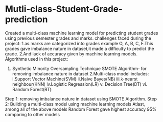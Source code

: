 # Mutli-class-Student-Grade-prediction

Created a multi-class machine learning model for predicting student grades using previous semester grades and marks.
challenges faced during the project:
1.as marks are categorized into grades example O, A, B, C, F.This grades gave imbalance nature in dataset,it made a difficulty to predict the grade.
2.And lack of accuracy given by machine learning models.
Algorithms used in this project:
1. Synthetic Minority Oversampling Technique SMOTE Algorithm- for removing imbalance nature in dataset
2.Multi-class model includes:
i.Support Vector Machine(SVM)
ii.Naive Bayes(NB)
iii.k-nearst neighbour(KNN)
iv.Logistic Regression(LR)
v. Decision Tree(DT)
vi. Random Forest(RT)

Step 1: removing imbalance nature in dataset using SMOTE Algorithm.
Step 2: Building a multi-class model using machine learning models
Atlast, among all of the above models Random Forest gave highest accuracy 95% comparing to other models 
